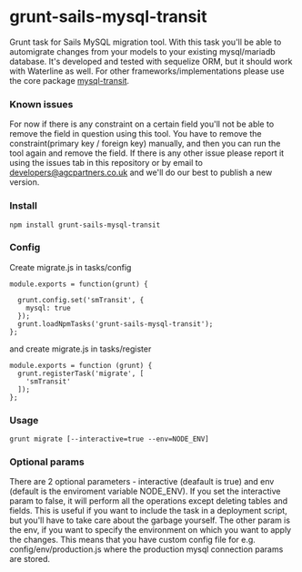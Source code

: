 # grunt-sails-mysql-transit
Grunt task for Sails MySQL migration tool. With this task you'll be able to automigrate changes from your models to your existing mysql/mariadb database. It's developed and tested with sequelize ORM, but it should work with Waterline as well. For other frameworks/implementations please use the core package [mysql-transit](https://github.com/AGCPartners/mysql-transit).

### Known issues
For now if there is any constraint on a certain field you'll not be able to remove the field in question using this tool. You have to remove the constraint(primary key / foreign key) manually, and then you can run the tool again and remove the field. 
If there is any other issue please report it using the issues tab in this repository or by email to developers@agcpartners.co.uk and we'll do our best to publish a new version.

### Install
```
npm install grunt-sails-mysql-transit
```

### Config

Create migrate.js in tasks/config
```
module.exports = function(grunt) {

  grunt.config.set('smTransit', {
    mysql: true
  });
  grunt.loadNpmTasks('grunt-sails-mysql-transit');
};
```

and create migrate.js in tasks/register

```
module.exports = function (grunt) {
  grunt.registerTask('migrate', [
    'smTransit'
  ]);
};
```

### Usage

```
grunt migrate [--interactive=true --env=NODE_ENV]
```

### Optional params
There are 2 optional parameters - interactive (deafault is true) and env (default is the enviroment variable NODE_ENV). If you set the interactive param to false, it will perform all the operations except deleting tables and fields. This is useful if you want to include the task in a deployment script, but you'll have to take care about the garbage yourself. The other param is the env, if you want to specify the environment on which you want to apply the changes. This means that you have custom config file for e.g. config/env/production.js where the production mysql connection params are stored.
